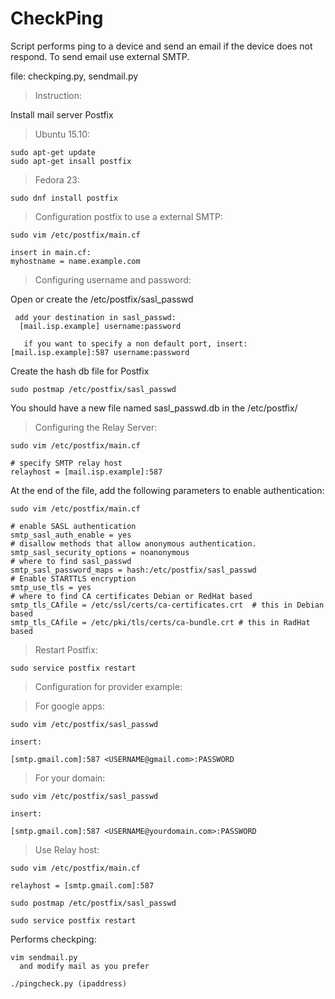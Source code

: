 # CheckPing
Script performs ping to a device and send an email if the device does not respond.
To send email use external SMTP.

file: checkping.py, sendmail.py

>Instruction:

Install mail server Postfix

>Ubuntu 15.10:

    sudo apt-get update
    sudo apt-get insall postfix

>Fedora 23:

    sudo dnf install postfix

>Configuration postfix to use a external SMTP:

    sudo vim /etc/postfix/main.cf

    insert in main.cf:
    myhostname = name.example.com
 
>Configuring username and password:

  Open or create the /etc/postfix/sasl_passwd 

     add your destination in sasl_passwd: 
      [mail.isp.example] username:password
   
       if you want to specify a non default port, insert: [mail.isp.example]:587 username:password

Create the hash db file for Postfix

    sudo postmap /etc/postfix/sasl_passwd
   
You should have a new file named sasl_passwd.db in the /etc/postfix/

>Configuring the Relay Server:

    sudo vim /etc/postfix/main.cf
    
    # specify SMTP relay host 
    relayhost = [mail.isp.example]:587
    
At the end of the file, add the following parameters to enable authentication:

    sudo vim /etc/postfix/main.cf
    
    # enable SASL authentication 
    smtp_sasl_auth_enable = yes
    # disallow methods that allow anonymous authentication. 
    smtp_sasl_security_options = noanonymous
    # where to find sasl_passwd
    smtp_sasl_password_maps = hash:/etc/postfix/sasl_passwd
    # Enable STARTTLS encryption 
    smtp_use_tls = yes
    # where to find CA certificates Debian or RedHat based
    smtp_tls_CAfile = /etc/ssl/certs/ca-certificates.crt  # this in Debian based
    smtp_tls_CAfile = /etc/pki/tls/certs/ca-bundle.crt # this in RadHat based
    
>Restart Postfix:

    sudo service postfix restart
    
>Configuration for provider example:

>For google apps:

    sudo vim /etc/postfix/sasl_passwd
    
    insert:
    
    [smtp.gmail.com]:587 <USERNAME@gmail.com>:PASSWORD
    
>For your domain:
  
    sudo vim /etc/postfix/sasl_passwd
    
    insert:
    
    [smtp.gmail.com]:587 <USERNAME@yourdomain.com>:PASSWORD
    
>Use Relay host:
    
    sudo vim /etc/postfix/main.cf
    
    relayhost = [smtp.gmail.com]:587

    sudo postmap /etc/postfix/sasl_passwd
    
    sudo service postfix restart
    

Performs checkping:

    vim sendmail.py
      and modify mail as you prefer

    ./pingcheck.py (ipaddress)
    
